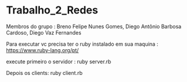 # Trabalho_2_Redes


Membros do grupo :
Breno Felipe Nunes Gomes,
Diego Antônio Barbosa Cardoso,
Diego Vaz Fernandes


Para  executar vc precisa ter o ruby instalado em sua maquina : https://www.ruby-lang.org/pt/

execute primeiro o servidor : ruby server.rb

Depois os clients: ruby client.rb

